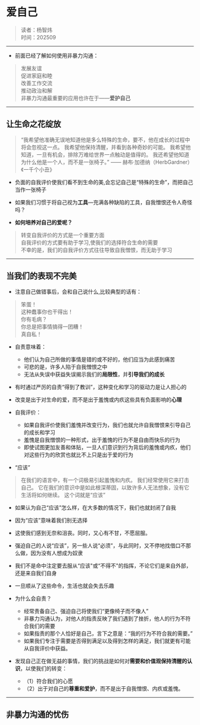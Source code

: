 # 爱自己
>读者：杨智炜  
>时间：202509
---
- 前面已经了解如何使用非暴力沟通：
>发展友谊   
>促进家庭和睦   
>改善工作交流   
>推动政治和解   
>非暴力沟通最重要的应用也许在于——**爱护自己**
---
## 让生命之花绽放
>“我希望他准确无误地知道他是多么特殊的生命，要不，他在成长的过程中将会忽视这一点。
>我希望他保持清醒，并看到各种奇妙的可能。
>我希望他知道，一旦有机会，排除万难给世界一点触动是值得的。
>我还希望他知道为什么他是一个人，而不是一张椅子。”
> —— 赫布·加德纳（HerbGardner）《一千个小丑》

- 负面的自我评价使我们看不到生命的美,会忘记自己是“特殊的生命”，而把自己当作一张椅子

- 如果我们习惯于将自己视为**工具**—充满各种缺陷的工具，自我憎恨还令人奇怪吗？

- **如何培养对自己的爱呢？**
>转变自我评价的方式是一个重要方面   
>自我评价的方式要有助于学习,使我们的选择符合生命的需要  
>不幸的是，我们的自我评价方式往往导致自我憎恨，而无助于学习
---
## 当我们的表现不完美
- 注意自己做错事后，会和自己说什么,比较典型的话有：
>笨蛋！  
>这种蠢事你也干得出！   
>你有毛病？     
>你总是把事情搞得一团糟！   
>真自私！

- 自责意味着：
    - 他们认为自己所做的事情是错的或不好的，他们应当为此感到痛苦
    - 可悲的是，许多人陷于自我憎恨之中
    - 无法从失误中获益失误揭示我们的**局限性**，并**引导我们的成长**

- 有时通过严厉的自责“得到了教训”，这种变化和学习的驱动力是让人担心的

- 改变是出于对生命的爱，而不是出于羞愧或内疚这些具有负面影响的**心理**

- 自我评价：
    - 如果自我评价使我们羞愧并改变行为，我们也就允许自我憎恨来引导自己的成长和学习
    - 羞愧是自我憎恨的一种形式，出于羞愧的行为不是自由而快乐的行为
    - 即使试图更加友善和体贴，一旦人们意识到行为背后的羞愧或内疚，他们对这些行为的欣赏也就比不上只是出于爱的行为

- “应该”
>在我们的语言中，有一个词极易引起羞愧和内疚。
>我们经常使用它来打击自己。
>它在我们的意识中是如此根深蒂固，以致许多人无法想象，没有它生活将如何继续。
>这个词就是“应该”

- 如果认为自己“应该”怎么样，在大多数的情况下，我们也就封闭了自我

- 因为“应该”意味着我们别无选择

- 这使我们感到无奈和沮丧。同时，又心有不甘，不愿屈服。

- 强迫自己的人说“应该”，另一些人说“必须”，与此同时，又不停地找借口不那么做，因为没有人想成为奴隶

- 我们不是命中注定要去服从“应该"或“不得不"的指挥，不论它们是来自外部，还是来自我们自身

- 一旦顺从了这些命令，生活也就会失去乐趣

- 为什么会自责？
    - 经常责备自己、强迫自己将使我们“更像椅子而不像人”
    - 非暴力沟通认为，对他人的指责反映了我们遇到了挫折，他人的行为不符合我们的需要
    - 如果指责的那个人恰好是自己，言下之意是：“我的行为不符合我的需要。”
    - 如果我们专注于需要是否得到满足以及得到怎样的满足，我们就更有可能从自我评价中获益。

- 发现自己正在做无益的事情，我们的挑战是如何对**需要和价值观保持清醒的认识**，以使我们的转变：
    - （1）符合我们的心愿
    - （2）出于对自己的**尊重和爱护**，而不是出于自我憎恨、内疚或羞愧。
---
## 非暴力沟通的忧伤


